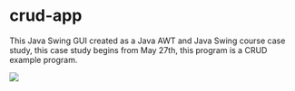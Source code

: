 # crud-app

This Java Swing GUI created as a Java AWT and Java Swing course case study, this case study begins from May 27th, this program is a CRUD example program.

![](https://github.com/muhammadegaa/hubsDB/blob/master/hubsDB.gif)
